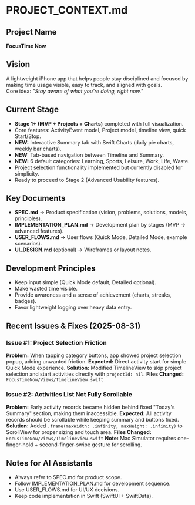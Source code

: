 # PROJECT_CONTEXT.md

## Project Name
**FocusTime Now**

## Vision
A lightweight iPhone app that helps people stay disciplined and focused by making time usage visible, easy to track, and aligned with goals.  
Core idea: *"Stay aware of what you're doing, right now."*

## Current Stage
- **Stage 1+ (MVP + Projects + Charts)** completed with full visualization.
- Core features: ActivityEvent model, Project model, timeline view, quick Start/Stop.
- **NEW:** Interactive Summary tab with Swift Charts (daily pie charts, weekly bar charts).
- **NEW:** Tab-based navigation between Timeline and Summary.
- **NEW:** 6 default categories: Learning, Sports, Leisure, Work, Life, Waste.
- Project selection functionality implemented but currently disabled for simplicity.
- Ready to proceed to Stage 2 (Advanced Usability features).

## Key Documents
- **SPEC.md** → Product specification (vision, problems, solutions, models, principles).  
- **IMPLEMENTATION_PLAN.md** → Development plan by stages (MVP → advanced features).  
- **USER_FLOWS.md** → User flows (Quick Mode, Detailed Mode, example scenarios).  
- **UI_DESIGN.md** (optional) → Wireframes or layout notes.  

## Development Principles
- Keep input simple (Quick Mode default, Detailed optional).  
- Make wasted time visible.  
- Provide awareness and a sense of achievement (charts, streaks, badges).  
- Favor lightweight logging over heavy data entry.  

## Recent Issues & Fixes (2025-08-31)

### Issue #1: Project Selection Friction
**Problem:** When tapping category buttons, app showed project selection popup, adding unwanted friction.
**Expected:** Direct activity start for simple Quick Mode experience.
**Solution:** Modified TimelineView to skip project selection and start activities directly with `projectId: nil`.
**Files Changed:** `FocusTimeNow/Views/TimelineView.swift`

### Issue #2: Activities List Not Fully Scrollable  
**Problem:** Early activity records became hidden behind fixed "Today's Summary" section, making them inaccessible.
**Expected:** All activity records should be scrollable while keeping summary and buttons fixed.
**Solution:** Added `.frame(maxWidth: .infinity, maxHeight: .infinity)` to ScrollView for proper sizing and touch area.
**Files Changed:** `FocusTimeNow/Views/TimelineView.swift`
**Note:** Mac Simulator requires one-finger-hold + second-finger-swipe gesture for scrolling.

## Notes for AI Assistants
- Always refer to SPEC.md for product scope.  
- Follow IMPLEMENTATION_PLAN.md for development sequence.  
- Use USER_FLOWS.md for UI/UX decisions.  
- Keep code implementation in Swift (SwiftUI + SwiftData).